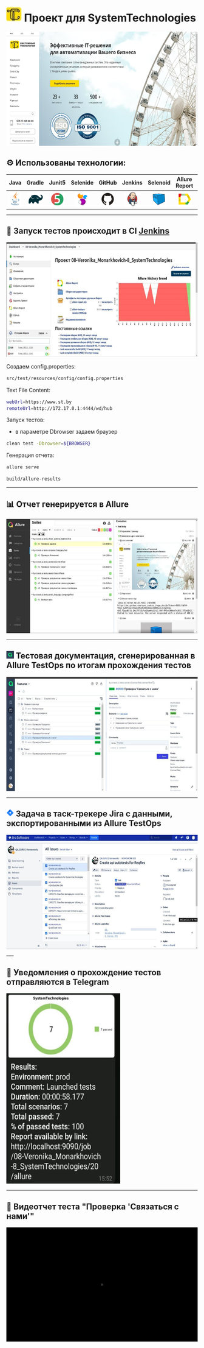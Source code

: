 # <img src="images/st.jpg" width="40" height="40">  Проект для SystemTechnologies

<img src="images/st.by.jpg" width="600" height="300"> 

## :gear: Использованы технологии:
| Java | Gradle | Junit5 | Selenide | GitHub | Jenkins | Selenoid | Allure Report | Allure TestOps | Jira | Telegram |
|:----:|:----:|:------:|:------:|:------:|:----:|:----:|:------:|:------:|:------:|:------:|
| <img src="https://github.com/Roman-1990/bip-test/blob/master/img/logo/Java.png" width="40" height="40"> | <img src="https://github.com/Roman-1990/bip-test/blob/master/img/logo/Gradle.png" width="40" height="40"> | <img src="https://github.com/Roman-1990/bip-test/blob/master/img/logo/JUnit5.png" width="40" height="40"> | <img src="https://github.com/Roman-1990/bip-test/blob/master/img/logo/Selenide.png" width="40" height="40"> | <img src="https://github.com/Roman-1990/bip-test/blob/master/img/logo/Github.png" width="40" height="40"> | <img src="https://github.com/Roman-1990/bip-test/blob/master/img/logo/Jenkins.png" width="40" height="40"> | <img src="https://github.com/Roman-1990/bip-test/blob/master/img/logo/Selenoid.png" width="40" height="40"> | <img src="https://github.com/Roman-1990/bip-test/blob/master/img/logo/Allure_Report.png" width="40" height="40"> | <img src="https://github.com/Roman-1990/bip-test/blob/master/img/logo/AllureTestOps.png" width="40" height="40"> | <img src="https://github.com/Roman-1990/bip-test/blob/master/img/logo/Jira.png" width="40" height="40"> | <img src="https://github.com/Roman-1990/bip-test/blob/master/img/logo/Telegram.png" width="40" height="40"> |

___

## :person_in_tuxedo: Запуск тестов происходит в CI [Jenkins](http://localhost:9090/job/08-Veronika_Monarkhovich-8_SystemTechnologies/)

<img src="images/jenkins.jpg" width="600" height="300"> 

Создаем config.properties:

```bash
src/test/resources/config/config.properties
```
Text File Content:
```bash
webUrl=https://www.st.by
remoteUrl=http://172.17.0.1:4444/wd/hub
```
Запуск тестов:

- в параметре Dbrowser задаем браузер
```bash
clean test -Dbrowser=${BROWSER} 
```

Генерация отчета:
```bash
allure serve 
```
```bash
build/allure-results
```
___

## :bar_chart: Отчет генерируется в Allure

<img src="images/all.jpg" width="600" height="300">

___

## <img src="images/ato1.jpg" width="20" height="20"> Тестовая документация, сгенерированная в Allure TestOps по итогам прохождения тестов

<img src="images/ato.jpg" width="600" height="300"> 

___
## <img src=https://github.com/VeronikaMonarkhovich/VeronikaMonarkhovich/blob/master/logo/Jira.png width="20" height="20"> Задача в таск-трекере Jira с данными, экспортированными из Allure TestOps

<img src="images/jira.jpg" width="600" height="300"> 
___

## :calling: Уведомления о прохождение тестов отправляются в Telegram

<img src="images/telegram.jpg" width="300" height="500"> 

___

## :movie_camera: Видеотчет теста "Проверка 'Связаться с нами'"

<img src="images/Connect.gif" width="600" height="300"> 